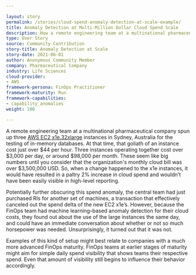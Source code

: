 ```yaml
---

layout: story
permalink: /stories/cloud-spend-anomaly-detection-at-scale-example/
title: Anomaly Detection at Multi-Million Dollar Cloud Spend Scale
description: How a remote engineering team at a multinational pharmaceutical company used anomaly detection to identify change in their three AWS EC2 x1e.32xlarge instances.
type: User Story
source: Community Contribution
story-title: Anomaly Detection at Scale
story-date: 2021-06-01
author: Anonymous Community Member
company: Pharmaceutical Company
industry: Life Sciences
cloud-provider:
- AWS
framework-persona: FinOps Practitioner
framework-maturity: Run
framework-capabilities:
- capability_anomalies
weight: 100

---
```


A remote engineering team at a multinational pharmaceutical company spun up three [AWS EC2 x1e.32xlarge](https://aws.amazon.com/ec2/instance-types/x1e/) instances in Sydney, Australia for the testing of in-memory databases. At that time, that goliath of an instance cost just over $44 per hour. Three instances operating together cost over $3,000 per day, or around $98,000 per month. These seem like big numbers until you consider that the organization's monthly cloud bill was over $3,500,000 USD. So, when a change happened to the x1e instances, it would have resulted in a paltry 2% increase in cloud spend and wouldn’t have been easily visible in high-level reporting.

Potentially further obscuring this spend anomaly, the central team had just purchased RIs for another set of machines, a transaction that effectively canceled out the spend delta of the new EC2 x1e’s. However, because the FinOps team had machine learning–based anomaly detection for their cloud costs, they found out about the use of the large instances the same day, and could have an immediate conversation about whether or not so much horsepower was needed. Unsurprisingly, it turned out that it was not.

Examples of this kind of setup might best relate to companies with a much more advanced FinOps maturity. FinOps teams at earlier stages of maturity might aim for simple daily spend visibility that shows teams their respective spend. Even that amount of visibility still begins to influence their behavior accordingly.
